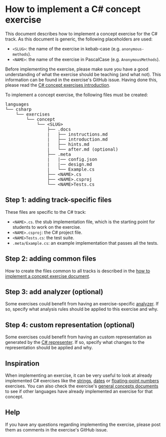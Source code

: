 # How to implement a C# concept exercise

This document describes how to implement a concept exercise for the C# track. As this document is generic, the following placeholders are used:

- `<SLUG>`: the name of the exercise in kebab-case (e.g. `anonymous-methods`).
- `<NAME>`: the name of the exercise in PascalCase (e.g. `AnonymousMethods`).

Before implementing the exercise, please make sure you have a good understanding of what the exercise should be teaching (and what not). This information can be found in the exercise's GitHub issue. Having done this, please read the [C# concept exercises introduction][concept-exercises].

To implement a concept exercise, the following files must be created:

<pre>
languages
└── csharp
    └── exercises
        └── concept
            └── &lt;SLUG&gt;
                ├── .docs
                |   ├── instructions.md
                |   ├── introduction.md
                |   ├── hints.md
                |   └── after.md (optional)
                ├── .meta
                |   |── config.json
                |   |── design.md
                |   └── Example.cs
                ├── &lt;NAME&gt;.cs
                ├── &lt;NAME&gt;.csproj
                └── &lt;NAME&gt;Tests.cs
</pre>

## Step 1: adding track-specific files

These files are specific to the C# track:

- `<NAME>.cs`. the stub implementation file, which is the starting point for students to work on the exercise.
- `<NAME>.csproj`: the C# project file.
- `<NAME>Tests.cs`: the test suite.
- `.meta/Example.cs`: an example implementation that passes all the tests.

## Step 2: adding common files

How to create the files common to all tracks is described in the [how to implement a concept exercise document][how-to-implement-a-concept-exercise].

## Step 3: add analyzer (optional)

Some exercises could benefit from having an exercise-specific [analyzer][analyzer]. If so, specify what analysis rules should be applied to this exercise and why.

## Step 4: custom representation (optional)

Some exercises could benefit from having an custom representation as generated by the [C# representer][representer]. If so, specify what changes to the representation should be applied and why.

## Inspiration

When implementing an exercise, it can be very useful to look at already implemented C# exercises like the [strings][concept-exercise-strings], [dates][concept-exercise-dates] or [floating-point numbers][concept-exercise-numbers-floating-point] exercises. You can also check the exercise's [general concepts documents][reference] to see if other languages have already implemented an exercise for that concept.

## Help

If you have any questions regarding implementing the exercise, please post them as comments in the exercise's GitHub issue.

[analyzer]: https://github.com/exercism/csharp-analyzer
[representer]: https://github.com/exercism/csharp-representer
[concept-exercises]: ../exercises/concept/README.md
[how-to-implement-a-concept-exercise]: ../../../docs/maintainers/generic-how-to-implement-a-concept-exercise.md
[concept-exercise-strings]: ../exercises/concept/strings
[concept-exercise-dates]: ../exercises/concept/dates
[concept-exercise-numbers-floating-point]: ../exercises/concept/numbers-floating-point
[reference]: ../../../reference
